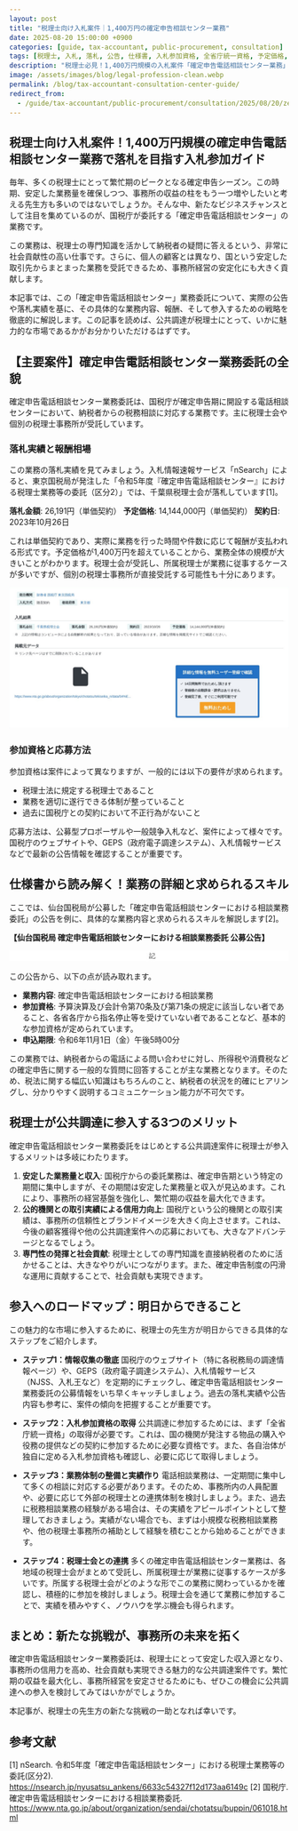 ```yaml
---
layout: post
title: "税理士向け入札案件｜1,400万円の確定申告相談センター業務"
date: 2025-08-20 15:00:00 +0900
categories: [guide, tax-accountant, public-procurement, consultation]
tags: [税理士, 入札, 落札, 公告, 仕様書, 入札参加資格, 全省庁統一資格, 予定価格, 競争入札, 確定申告, 電話相談センター, 国税庁, 業務委託, 公共調達]
description: "税理士必見！1,400万円規模の入札案件「確定申告電話相談センター業務」で安定収益を目指しませんか？実際の公告・落札実績を基に、業務内容から参加資格、成功戦略までを完全ガイド。"
image: /assets/images/blog/legal-profession-clean.webp
permalink: /blog/tax-accountant-consultation-center-guide/
redirect_from:
  - /guide/tax-accountant/public-procurement/consultation/2025/08/20/zeirishi-denwa-soudan-center-guide/
---
```


## 税理士向け入札案件！1,400万円規模の確定申告電話相談センター業務で落札を目指す入札参加ガイド

毎年、多くの税理士にとって繁忙期のピークとなる確定申告シーズン。この時期、安定した業務量を確保しつつ、事務所の収益の柱をもう一つ増やしたいと考える先生方も多いのではないでしょうか。そんな中、新たなビジネスチャンスとして注目を集めているのが、国税庁が委託する「確定申告電話相談センター」の業務です。

この業務は、税理士の専門知識を活かして納税者の疑問に答えるという、非常に社会貢献性の高い仕事です。さらに、個人の顧客とは異なり、国という安定した取引先からまとまった業務を受託できるため、事務所経営の安定化にも大きく貢献します。

本記事では、この「確定申告電話相談センター」業務委託について、実際の公告や落札実績を基に、その具体的な業務内容、報酬、そして参入するための戦略を徹底的に解説します。この記事を読めば、公共調達が税理士にとって、いかに魅力的な市場であるかがお分かりいただけるはずです。

## 【主要案件】確定申告電話相談センター業務委託の全貌

確定申告電話相談センター業務委託は、国税庁が確定申告期に開設する電話相談センターにおいて、納税者からの税務相談に対応する業務です。主に税理士会や個別の税理士事務所が受託しています。

### 落札実績と報酬相場

この業務の落札実績を見てみましょう。入札情報速報サービス「nSearch」によると、東京国税局が発注した「令和5年度『確定申告電話相談センター』における税理士業務等の委託（区分2）」では、千葉県税理士会が落札しています[1]。

**落札金額**: 26,191円（単価契約）
**予定価格**: 14,144,000円（単価契約）
**契約日**: 2023年10月26日

これは単価契約であり、実際に業務を行った時間や件数に応じて報酬が支払われる形式です。予定価格が1,400万円を超えていることから、業務全体の規模が大きいことがわかります。税理士会が受託し、所属税理士が業務に従事するケースが多いですが、個別の税理士事務所が直接受託する可能性も十分にあります。

![nSearchの税理士落札実績](/assets/images/zeirishi/nsearch_zeirishi_rakusatsu_jisseki.png)

### 参加資格と応募方法

参加資格は案件によって異なりますが、一般的には以下の要件が求められます。

- 税理士法に規定する税理士であること
- 業務を適切に遂行できる体制が整っていること
- 過去に国税庁との契約において不正行為がないこと

応募方法は、公募型プロポーザルや一般競争入札など、案件によって様々です。国税庁のウェブサイトや、GEPS（政府電子調達システム）、入札情報サービスなどで最新の公告情報を確認することが重要です。

## 仕様書から読み解く！業務の詳細と求められるスキル

ここでは、仙台国税局が公募した「確定申告電話相談センターにおける相談業務委託」の公告を例に、具体的な業務内容と求められるスキルを解説します[2]。

**【仙台国税局 確定申告電話相談センターにおける相談業務委託 公募公告】**

![仙台国税局の確定申告電話相談センター業務委託公告](/assets/images/zeirishi/sendai_zeirishi_denwa_soudan_koukou_full.png)

この公告から、以下の点が読み取れます。

- **業務内容**: 確定申告電話相談センターにおける相談業務
- **参加資格**: 予算決算及び会計令第70条及び第71条の規定に該当しない者であること、各省各庁から指名停止等を受けていない者であることなど、基本的な参加資格が定められています。
- **申込期限**: 令和6年11月1日（金）午後5時00分

この業務では、納税者からの電話による問い合わせに対し、所得税や消費税などの確定申告に関する一般的な質問に回答することが主な業務となります。そのため、税法に関する幅広い知識はもちろんのこと、納税者の状況を的確にヒアリングし、分かりやすく説明するコミュニケーション能力が不可欠です。

## 税理士が公共調達に参入する3つのメリット

確定申告電話相談センター業務委託をはじめとする公共調達案件に税理士が参入するメリットは多岐にわたります。

1.  **安定した業務量と収入**: 国税庁からの委託業務は、確定申告期という特定の期間に集中しますが、その期間は安定した業務量と収入が見込めます。これにより、事務所の経営基盤を強化し、繁忙期の収益を最大化できます。
2.  **公的機関との取引実績による信用力向上**: 国税庁という公的機関との取引実績は、事務所の信頼性とブランドイメージを大きく向上させます。これは、今後の顧客獲得や他の公共調達案件への応募においても、大きなアドバンテージとなるでしょう。
3.  **専門性の発揮と社会貢献**: 税理士としての専門知識を直接納税者のために活かせることは、大きなやりがいにつながります。また、確定申告制度の円滑な運用に貢献することで、社会貢献も実現できます。

## 参入へのロードマップ：明日からできること

この魅力的な市場に参入するために、税理士の先生方が明日からできる具体的なステップをご紹介します。

- **ステップ1：情報収集の徹底**
  国税庁のウェブサイト（特に各税務局の調達情報ページ）や、GEPS（政府電子調達システム）、入札情報サービス（NJSS、入札王など）を定期的にチェックし、確定申告電話相談センター業務委託の公募情報をいち早くキャッチしましょう。過去の落札実績や公告内容も参考に、案件の傾向を把握することが重要です。

- **ステップ2：入札参加資格の取得**
  公共調達に参加するためには、まず「全省庁統一資格」の取得が必要です。これは、国の機関が発注する物品の購入や役務の提供などの契約に参加するために必要な資格です。また、各自治体が独自に定める入札参加資格も確認し、必要に応じて取得しましょう。

- **ステップ3：業務体制の整備と実績作り**
  電話相談業務は、一定期間に集中して多くの相談に対応する必要があります。そのため、事務所内の人員配置や、必要に応じて外部の税理士との連携体制を検討しましょう。また、過去に税務相談業務の経験がある場合は、その実績をアピールポイントとして整理しておきましょう。実績がない場合でも、まずは小規模な税務相談業務や、他の税理士事務所の補助として経験を積むことから始めることができます。

- **ステップ4：税理士会との連携**
  多くの確定申告電話相談センター業務は、各地域の税理士会がまとめて受託し、所属税理士が業務に従事するケースが多いです。所属する税理士会がどのような形でこの業務に関わっているかを確認し、積極的に参加を検討しましょう。税理士会を通じて業務に参加することで、実績を積みやすく、ノウハウを学ぶ機会も得られます。

## まとめ：新たな挑戦が、事務所の未来を拓く

確定申告電話相談センター業務委託は、税理士にとって安定した収入源となり、事務所の信用力を高め、社会貢献も実現できる魅力的な公共調達案件です。繁忙期の収益を最大化し、事務所経営を安定させるためにも、ぜひこの機会に公共調達への参入を検討してみてはいかがでしょうか。

本記事が、税理士の先生方の新たな挑戦の一助となれば幸いです。

## 参考文献

[1] nSearch. 令和5年度「確定申告電話相談センター」における税理士業務等の委託(区分2). https://nsearch.jp/nyusatsu_ankens/6633c54327f12d173aa6149c
[2] 国税庁. 確定申告電話相談センターにおける相談業務委託. https://www.nta.go.jp/about/organization/sendai/chotatsu/buppin/061018.html

